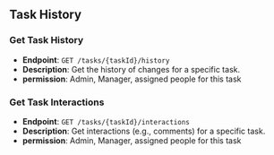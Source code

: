 ## Task History

### Get Task History

- **Endpoint**: `GET /tasks/{taskId}/history`
- **Description**: Get the history of changes for a specific task.
- **permission**: Admin, Manager, assigned people for this task

### Get Task Interactions

- **Endpoint**: `GET /tasks/{taskId}/interactions`
- **Description**: Get interactions (e.g., comments) for a specific task.
- **permission**: Admin, Manager, assigned people for this task

